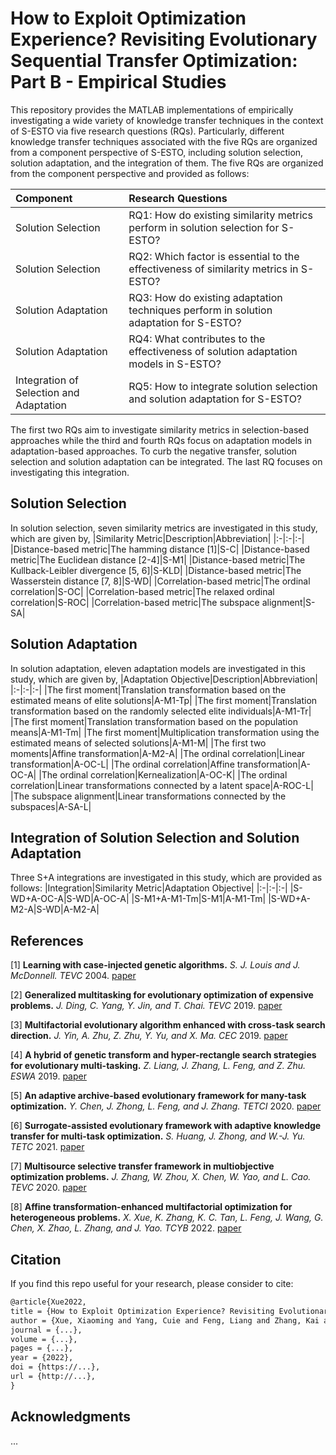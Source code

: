 # How to Exploit Optimization Experience? Revisiting Evolutionary Sequential Transfer Optimization: Part B - Empirical Studies

This repository provides the MATLAB implementations of empirically investigating a wide variety of knowledge transfer techniques in the context of S-ESTO via five research questions (RQs). Particularly, different knowledge transfer techniques associated with the five RQs are organized from a component perspective of S-ESTO, including solution selection, solution adaptation, and the integration of them. The five RQs are organized from the component perspective and provided as follows:

|Component|Research Questions|
|:-|:-|
|Solution Selection|RQ1: How do existing similarity metrics perform in solution selection for S-ESTO?|
|Solution Selection|RQ2: Which factor is essential to the effectiveness of similarity metrics in S-ESTO?|
|Solution Adaptation|RQ3: How do existing adaptation techniques perform in solution adaptation for S-ESTO?|
|Solution Adaptation|RQ4: What contributes to the effectiveness of solution adaptation models in S-ESTO?|
|Integration of Selection and Adaptation|RQ5:  How to integrate solution selection and solution adaptation for S-ESTO?|

The first two RQs aim to investigate similarity metrics in selection-based approaches while the third and fourth RQs focus on adaptation models in adaptation-based approaches. To curb the negative transfer, solution selection and solution adaptation can be integrated. The last RQ focuses on investigating this integration.

## Solution Selection
In solution selection, seven similarity metrics are investigated in this study, which are given by,
|Similarity Metric|Description|Abbreviation|
|:-|:-|:-|
|Distance-based metric|The hamming distance [1]|S-C|
|Distance-based metric|The Euclidean distance [2-4]|S-M1|
|Distance-based metric|The Kullback-Leibler divergence [5, 6]|S-KLD|
|Distance-based metric|The Wasserstein distance [7, 8]|S-WD|
|Correlation-based metric|The ordinal correlation|S-OC|
|Correlation-based metric|The relaxed ordinal correlation|S-ROC|
|Correlation-based metric|The subspace alignment|S-SA|

## Solution Adaptation
In solution adaptation, eleven adaptation models are investigated in this study, which are given by,
|Adaptation Objective|Description|Abbreviation|
|:-|:-|:-|
|The first moment|Translation transformation based on the estimated means of elite solutions|A-M1-Tp|
|The first moment|Translation transformation based on the randomly selected elite individuals|A-M1-Tr|
|The first moment|Translation transformation based on the population means|A-M1-Tm|
|The first moment|Multiplication transformation using the estimated means of selected solutions|A-M1-M|
|The first two moments|Affine transformation|A-M2-A|
|The ordinal correlation|Linear transformation|A-OC-L|
|The ordinal correlation|Affine transformation|A-OC-A|
|The ordinal correlation|Kernealization|A-OC-K|
|The ordinal correlation|Linear transformations connected by a latent space|A-ROC-L|
|The subspace alignment|Linear transformations connected by the subspaces|A-SA-L|

## Integration of Solution Selection and Solution Adaptation
Three S+A integrations are investigated in this study, which are provided as follows:
|Integration|Similarity Metric|Adaptation Objective|
|:-|:-|:-|
|S-WD+A-OC-A|S-WD|A-OC-A|
|S-M1+A-M1-Tm|S-M1|A-M1-Tm|
|S-WD+A-M2-A|S-WD|A-M2-A|

## References
[1] **Learning with case-injected genetic algorithms.** *S. J. Louis and J. McDonnell.* *TEVC* 2004. [paper](https://ieeexplore.ieee.org/abstract/document/1324694)

[2] **Generalized multitasking for evolutionary optimization of expensive problems.** *J. Ding, C. Yang, Y. Jin, and T. Chai.* *TEVC* 2019. [paper](https://ieeexplore.ieee.org/abstract/document/8231172)

[3] **Multifactorial evolutionary algorithm enhanced with cross-task search direction.** *J. Yin, A. Zhu, Z. Zhu, Y. Yu, and X. Ma.* *CEC* 2019. [paper](https://ieeexplore.ieee.org/abstract/document/8789959)

[4] **A hybrid of genetic transform and hyper-rectangle search strategies for evolutionary multi-tasking.** *Z. Liang, J. Zhang, L. Feng, and Z. Zhu.* *ESWA* 2019. [paper](https://www.sciencedirect.com/science/article/pii/S0957417419304944)

[5] **An adaptive archive-based evolutionary framework for many-task optimization.** *Y. Chen, J. Zhong, L. Feng, and J. Zhang.* *TETCI* 2020. [paper](https://ieeexplore.ieee.org/abstract/document/8727933)

[6] **Surrogate-assisted evolutionary framework with adaptive knowledge transfer for multi-task optimization.** *S. Huang, J. Zhong, and W.-J. Yu.* *TETC* 2021. [paper](https://ieeexplore.ieee.org/abstract/document/8863918)

[7] **Multisource selective transfer framework in multiobjective optimization problems.** *J. Zhang, W. Zhou, X. Chen, W. Yao, and L. Cao.* *TEVC* 2020. [paper](https://ieeexplore.ieee.org/abstract/document/8752421)

[8] **Affine transformation-enhanced multifactorial optimization for heterogeneous problems.** *X. Xue, K. Zhang, K. C. Tan, L. Feng, J. Wang, G. Chen, X. Zhao, L. Zhang, and J. Yao.* *TCYB* 2022. [paper](https://ieeexplore.ieee.org/abstract/document/9295394)

## Citation

If you find this repo useful for your research, please consider to cite:
```latex
@article{Xue2022,
title = {How to Exploit Optimization Experience? Revisiting Evolutionary Sequential Transfer Optimization: Part B - Empirical Studies},
author = {Xue, Xiaoming and Yang, Cuie and Feng, Liang and Zhang, Kai and Song, Linqi and Tan, Kay Chen}
journal = {...},
volume = {...},
pages = {...},
year = {2022},
doi = {https://...},
url = {http://...},
}
```

## Acknowledgments

...

